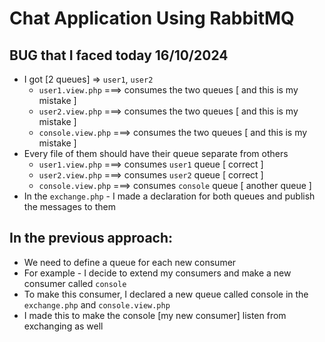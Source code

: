 # Chat Application Using RabbitMQ

## BUG that I faced today 16/10/2024

- I got [2 queues] => `user1`, `user2`
    - `user1.view.php`    ===> consumes the two queues [ and this is my mistake ]
    - `user2.view.php`    ===> consumes the two queues [ and this is my mistake ]
    - `console.view.php`  ===> consumes the two queues [ and this is my mistake ]
- Every file of them should have their queue separate from others
    - `user1.view.php`    ===> consumes `user1` queue [ correct ]
    - `user2.view.php`    ===> consumes `user2` queue [ correct ]
    - `console.view.php`  ===> consumes `console` queue [ another queue ]
- In the `exchange.php` - I made a declaration for both queues and publish the messages to them

## In the previous approach:
- We need to define a queue for each new consumer
- For example - I decide to extend my consumers and make a new consumer called `console`
- To make this consumer, I declared a new queue called console in the `exchange.php` and `console.view.php`
- I made this to make the console [my new consumer] listen from exchanging as well


